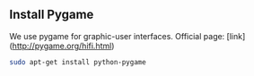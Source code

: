 ## Install Pygame

We use pygame for graphic-user interfaces. Official page: [link] (http://pygame.org/hifi.html)

```bash
sudo apt-get install python-pygame
```
